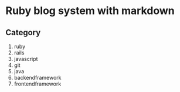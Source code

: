 # Ruby blog system with markdown

## Category
1. ruby
2. rails
3. javascript
4. git
5. java
6. backendframework
7. frontendframework
